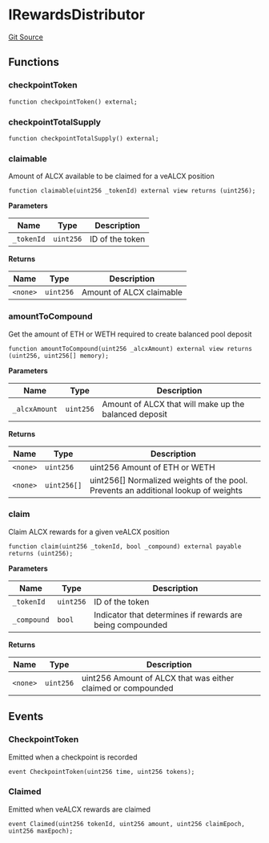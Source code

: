 # IRewardsDistributor
[Git Source](https://github.com/alchemix-finance/alchemix-v2-dao/blob/d8d0b0d485c418b8ae578e8607716a71a6b37bf6/src/interfaces/IRewardsDistributor.sol)


## Functions
### checkpointToken


```solidity
function checkpointToken() external;
```

### checkpointTotalSupply


```solidity
function checkpointTotalSupply() external;
```

### claimable

Amount of ALCX available to be claimed for a veALCX position


```solidity
function claimable(uint256 _tokenId) external view returns (uint256);
```
**Parameters**

|Name|Type|Description|
|----|----|-----------|
|`_tokenId`|`uint256`|ID of the token|

**Returns**

|Name|Type|Description|
|----|----|-----------|
|`<none>`|`uint256`|Amount of ALCX claimable|


### amountToCompound

Get the amount of ETH or WETH required to create balanced pool deposit


```solidity
function amountToCompound(uint256 _alcxAmount) external view returns (uint256, uint256[] memory);
```
**Parameters**

|Name|Type|Description|
|----|----|-----------|
|`_alcxAmount`|`uint256`|Amount of ALCX that will make up the balanced deposit|

**Returns**

|Name|Type|Description|
|----|----|-----------|
|`<none>`|`uint256`|uint256 Amount of ETH or WETH|
|`<none>`|`uint256[]`|uint256[] Normalized weights of the pool. Prevents an additional lookup of weights|


### claim

Claim ALCX rewards for a given veALCX position


```solidity
function claim(uint256 _tokenId, bool _compound) external payable returns (uint256);
```
**Parameters**

|Name|Type|Description|
|----|----|-----------|
|`_tokenId`|`uint256`|ID of the token|
|`_compound`|`bool`|Indicator that determines if rewards are being compounded|

**Returns**

|Name|Type|Description|
|----|----|-----------|
|`<none>`|`uint256`|uint256 Amount of ALCX that was either claimed or compounded|


## Events
### CheckpointToken
Emitted when a checkpoint is recorded


```solidity
event CheckpointToken(uint256 time, uint256 tokens);
```

### Claimed
Emitted when veALCX rewards are claimed


```solidity
event Claimed(uint256 tokenId, uint256 amount, uint256 claimEpoch, uint256 maxEpoch);
```

